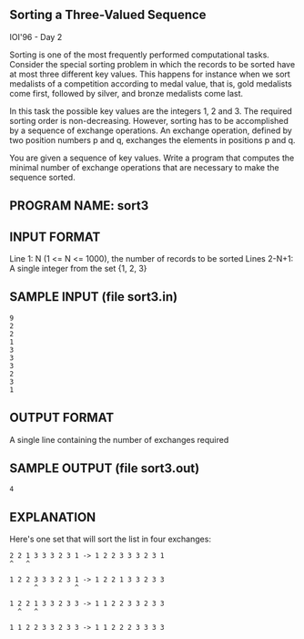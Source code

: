 ## Sorting a Three-Valued Sequence
IOI'96 - Day 2

Sorting is one of the most frequently performed computational tasks. 
Consider the special sorting problem in which the records to be sorted have at most three different key values. 
This happens for instance when we sort medalists of a competition according to medal value, that is, gold medalists come first, followed by silver, and bronze medalists come last.

In this task the possible key values are the integers 1, 2 and 3. 
The required sorting order is non-decreasing. 
However, sorting has to be accomplished by a sequence of exchange operations. 
An exchange operation, defined by two position numbers p and q, exchanges the elements in positions p and q.

You are given a sequence of key values. 
Write a program that computes the minimal number of exchange operations that are necessary to make the sequence sorted.

## PROGRAM NAME: sort3

## INPUT FORMAT

Line 1:	N (1 <= N <= 1000), the number of records to be sorted
Lines 2-N+1:	A single integer from the set {1, 2, 3}

## SAMPLE INPUT (file sort3.in)

```
9
2
2
1
3
3
3
2
3
1
```

## OUTPUT FORMAT

A single line containing the number of exchanges required

## SAMPLE OUTPUT (file sort3.out)

```
4
```

## EXPLANATION

Here's one set that will sort the list in four exchanges:

```
2 2 1 3 3 3 2 3 1 -> 1 2 2 3 3 3 2 3 1
^   ^             

1 2 2 3 3 3 2 3 1 -> 1 2 2 1 3 3 2 3 3
      ^         ^ 

1 2 2 1 3 3 2 3 3 -> 1 1 2 2 3 3 2 3 3
  ^   ^           

1 1 2 2 3 3 2 3 3 -> 1 1 2 2 2 3 3 3 3

```